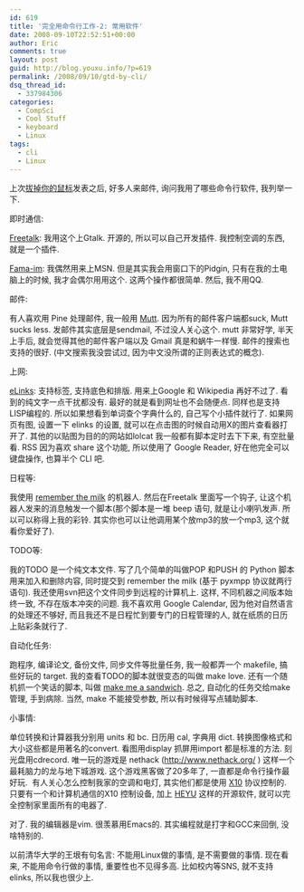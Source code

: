 ```yaml
---
id: 619
title: '完全用命令行工作-2: 常用软件'
date: 2008-09-10T22:52:51+00:00
author: Eric
comments: true
layout: post
guid: http://blog.youxu.info/?p=619
permalink: /2008/09/10/gtd-by-cli/
dsq_thread_id:
  - 337984306
categories:
  - CompSci
  - Cool Stuff
  - keyboard
  - Linux
tags:
  - cli
  - Linux
---
```

上次[拔掉你的鼠标](http://blog.youxu.info/2008/09/04/unplug-your-mouse/)发表之后, 好多人来邮件, 询问我用了哪些命令行软件, 我列举一下.

即时通信:

[Freetalk](http://www.gnu.org/software/freetalk/): 我用这个上Gtalk. 开源的, 所以可以自己开发插件. 我控制空调的东西, 就是一个插件.
  
 [Fama-im](http://www.fama-im.org/): 我偶然用来上MSN. 但是其实我会用窗口下的Pidgin, 只有在我的土电脑上的时候, 我才会偶尔用用这个. 这两个操作都很简单. 然后, 我不用QQ.

邮件:

有人喜欢用 Pine 处理邮件, 我一般用 [Mutt](http://www.mutt.org/). 因为所有的邮件客户端都suck, Mutt sucks less. 发邮件其实底层是sendmail, 不过没人关心这个. mutt 非常好学, 半天上手后, 就会觉得其他的邮件客户端以及 Gmail 真是和蜗牛一样慢. 邮件的搜索也支持的很好. (中文搜索我没尝试过, 因为中文没所谓的正则表达式的概念).

上网:

[eLinks](http://elinks.or.cz/): 支持标签, 支持底色和排版. 用来上Google 和 Wikipedia 再好不过了. 看到的纯文字一点干扰都没有. 最好的就是看到网址也不会随便点. 同样也是支持LISP编程的. 所以如果想看到单词查个字典什么的, 自己写个小插件就行了. 如果网页有图, 设置一下 elinks 的设置, 就可以在点击图的时候自动用X的图片查看器打开了. 其他的以贴图为目的的网站如lolcat 我一般都有脚本定时去下下来, 有空批量看. RSS 因为喜欢 share 这个功能, 所以使用了 Google Reader, 好在他完全可以键盘操作, 也算半个 CLI 吧.

日程等:

我使用 [remember the milk](http://www.rememberthemilk.com/) 的机器人. 然后在Freetalk 里面写一个钩子, 让这个机器人发来的消息触发一个脚本(那个脚本是一堆 beep 语句, 就是让小喇叭发声. 所以可以称得上我的彩铃. 其实你也可以让他调用某个放mp3的放一个mp3, 这个就看你爱好了).

TODO等:

我的TODO 是一个纯文本文件. 写了几个简单的叫做POP 和PUSH 的 Python 脚本用来加入和删除内容, 同时提交到 remember the milk (基于 pyxmpp 协议就两行语句). 我还使用svn把这个文件同步到远程的计算机上. 这样, 不同机器之间版本始终一致, 不存在版本冲突的问题. 我不喜欢用 Google Calendar, 因为他对自然语言的处理还不够好, 而且我还不是日程忙到要专门的日程管理的人, 就在纸质的日历上贴彩条就行了.

自动化任务:

跑程序, 编译论文, 备份文件, 同步文件等批量任务, 我一般都弄一个 makefile, 搞些好玩的 target. 我的查看TODO的脚本就很变态的叫做 make love. 还有一个随机抓一个笑话的脚本, 叫做 [make me a sandwich](http://xkcd.com/149/). 总之, 自动化的任务交给make 管理, 手到病除. 当然, make 不能接受参数, 所以有时候得写点辅助脚本.

小事情:

单位转换和计算器我分别用 units 和 bc. 日历用 cal, 字典用 dict. 转换图像格式和大小这些都是用著名的convert. 看图用display 抓屏用import 都是标准的方法. 刻光盘用cdrecord. 唯一玩的游戏是 nethack (http://www.nethack.org/ ) 这样一个最耗脑力的龙与地下城游戏. 这个游戏黑客做了20多年了, 一直都是命令行操作最好玩.  有人关心怎么控制我家的空调和电灯, 其实他们都是使用 [X10](http://en.wikipedia.org/wiki/X10_(industry_standard)) 协议控制的. 只要有一个和计算机通信的X10 控制设备, 加上 [HEYU](http://heyu.org/) 这样的开源软件, 就可以完全控制家里面所有的电器了.

对了. 我的编辑器是vim. 很羡慕用Emacs的. 其实编程就是打字和GCC来回倒, 没啥特别的.

以前清华大学的王垠有句名言: 不能用Linux做的事情, 是不需要做的事情. 现在看来, 不能用命令行做的事情, 重要性也不见得多高. 比如校内等SNS, 就不支持 elinks, 所以我也很少上.
